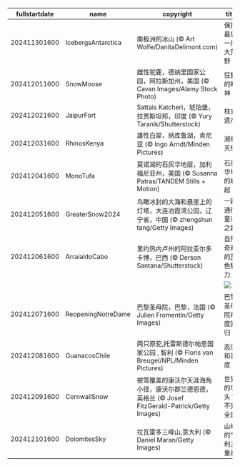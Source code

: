 |fullstartdate|name|copyright|title|image|
|--|--|--|--|--|
202411301600|IcebergsAntarctica|南极洲的冰山 (© Art Wolfe/DanitaDelimont.com)|保护最后一片大荒野|![](/zh-CN/2024/12/202411301600IcebergsAntarctica.jpg)|
202412011600|SnowMoose|雌性驼鹿，德纳里国家公园，阿拉斯加州，美国 (© Cavan Images/Alamy Stock Photo)|狂野的眼神|![](/zh-CN/2024/12/202412011600SnowMoose.jpg)|
202412021600|JaipurFort|Sattais Katcheri，琥珀堡，拉贾斯坦邦，印度 (© Yury Taranik/Shutterstock)|柱式遗产|![](/zh-CN/2024/12/202412021600JaipurFort.jpg)|
202412031600|RhinosKenya|雄性白犀，纳库鲁湖，肯尼亚 (© Ingo Arndt/Minden Pictures)|濒临灭绝|![](/zh-CN/2024/12/202412031600RhinosKenya.jpg)|
202412041600|MonoTufa|莫诺湖的石灰华地层，加利福尼亚州，美国 (© Susanna Patras/TANDEM Stills + Motion)|石灰华塔的崛起|![](/zh-CN/2024/12/202412041600MonoTufa.jpg)|
202412051600|GreaterSnow2024|鸟瞰冰封的大海和悬崖上的灯塔，大连泊霞湾公园，辽宁省，中国 (© zhengshun tang/Getty Images)|一路通往童话之路|![](/zh-CN/2024/12/202412051600GreaterSnow2024.jpg)|
202412061600|ArraialdoCabo|里约热内卢州的阿拉亚尔多卡博，巴西 (© Derson Santana/Shutterstock)|自然奇观的蓝色魅力|![](/zh-CN/2024/12/202412061600ArraialdoCabo.jpg)|
||||![](/zh-CN/2024/12/.jpg)|
202412071600|ReopeningNotreDame|巴黎圣母院，巴黎，法国 (© Julien Fromentin/Getty Images)|巴黎圣母院再度回归|![](/zh-CN/2024/12/202412071600ReopeningNotreDame.jpg)|
202412081600|GuanacosChile|两只原驼,托雷斯德尔帕恩国家公园 , 智利 (© Floris van Breugel/NPL/Minden Pictures)|态度和高度|![](/zh-CN/2024/12/202412081600GuanacosChile.jpg)|
202412091600|CornwallSnow|被雪覆盖的康沃尔天涯海角小径，康沃尔郡兰德恩德，英格兰 (© Josef FitzGerald-Patrick/Getty Images)|世界的尽头？不完全是|![](/zh-CN/2024/12/202412091600CornwallSnow.jpg)|
202412101600|DolomitesSky|拉瓦雷多三峰山,意大利 (© Daniel Maran/Getty Images)|山峰的“胜利三重奏”|![](/zh-CN/2024/12/202412101600DolomitesSky.jpg)|
